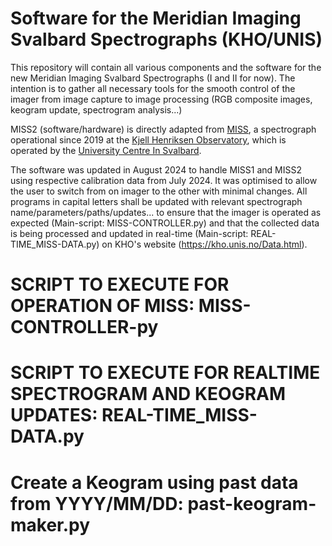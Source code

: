 # Software for the Meridian Imaging Svalbard Spectrographs (KHO/UNIS)
This repository will contain all various components and the software for the new Meridian Imaging Svalbard Spectrographs (I and II for now). 
The intention is to gather all necessary tools for the smooth control of the imager from image capture to image processing (RGB composite images, keogram update, spectrogram analysis...)

MISS2 (software/hardware) is directly adapted from [MISS](https://kho.unis.no/Instruments/MISS.html), a spectrograph operational since 2019 at the [Kjell Henriksen Observatory](https://kho.unis.no/), which is operated by the [University Centre In Svalbard](https://www.unis.no/).

The software was updated in August 2024 to handle MISS1 and MISS2 using respective calibration data from July 2024. It was optimised to allow the user to switch from on imager to the other with minimal changes. All programs in capital letters shall be updated with relevant spectrograph name/parameters/paths/updates... to ensure that the imager is operated as expected (Main-script: MISS-CONTROLLER.py) and that the collected data is being processed and updated in real-time (Main-script: REAL-TIME_MISS-DATA.py) on KHO's website (https://kho.unis.no/Data.html).


# SCRIPT TO EXECUTE FOR OPERATION OF MISS: MISS-CONTROLLER-py

# SCRIPT TO EXECUTE FOR REALTIME SPECTROGRAM AND KEOGRAM UPDATES: REAL-TIME_MISS-DATA.py

# Create a Keogram using past data from YYYY/MM/DD: past-keogram-maker.py

